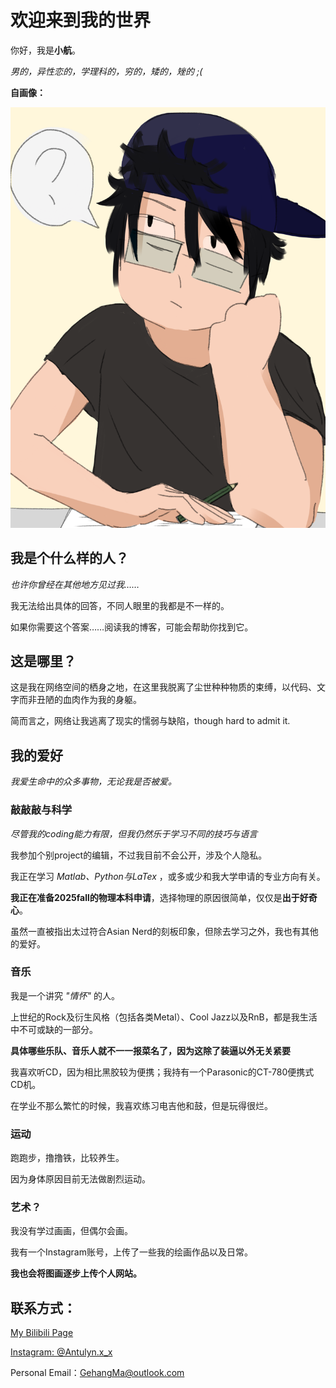 
# 欢迎来到我的世界

你好，我是**小航**。

*男的，异性恋的，学理科的，穷的，矮的，矬的 ;(*

**自画像：**

![](Me.png)

## 我是个什么样的人？

*也许你曾经在其他地方见过我……*

我无法给出具体的回答，不同人眼里的我都是不一样的。

如果你需要这个答案……阅读我的博客，可能会帮助你找到它。

## 这是哪里？

这是我在网络空间的栖身之地，在这里我脱离了尘世种种物质的束缚，以代码、文字而非丑陋的血肉作为我的身躯。

简而言之，网络让我逃离了现实的懦弱与缺陷，though hard to admit it.

## 我的爱好

*我爱生命中的众多事物，无论我是否被爱。*

### 敲敲敲与科学

*尽管我的coding能力有限，但我仍然乐于学习不同的技巧与语言*

我参加个别project的编辑，不过我目前不会公开，涉及个人隐私。

我正在学习 *Matlab、Python与LaTex* ，或多或少和我大学申请的专业方向有关。

**我正在准备2025fall的物理本科申请**，选择物理的原因很简单，仅仅是**出于好奇心**。

虽然一直被指出太过符合Asian Nerd的刻板印象，但除去学习之外，我也有其他的爱好。

### 音乐

我是一个讲究 *"情怀"* 的人。

上世纪的Rock及衍生风格（包括各类Metal）、Cool Jazz以及RnB，都是我生活中不可或缺的一部分。

**具体哪些乐队、音乐人就不一一报菜名了，因为这除了装逼以外无关紧要**

我喜欢听CD，因为相比黑胶较为便携；我持有一个Parasonic的CT-780便携式CD机。

在学业不那么繁忙的时候，我喜欢练习电吉他和鼓，但是玩得很烂。

### 运动

跑跑步，撸撸铁，比较养生。

因为身体原因目前无法做剧烈运动。

### 艺术？

我没有学过画画，但偶尔会画。

我有一个Instagram账号，上传了一些我的绘画作品以及日常。

**我也会将图画逐步上传个人网站。**

## 联系方式：

[My Bilibili Page](https://space.bilibili.com/317734902/)

[Instagram: @Antulyn.x_x](https://www.instagram.com/antulyn.x_x/)

Personal Email：GehangMa@outlook.com
